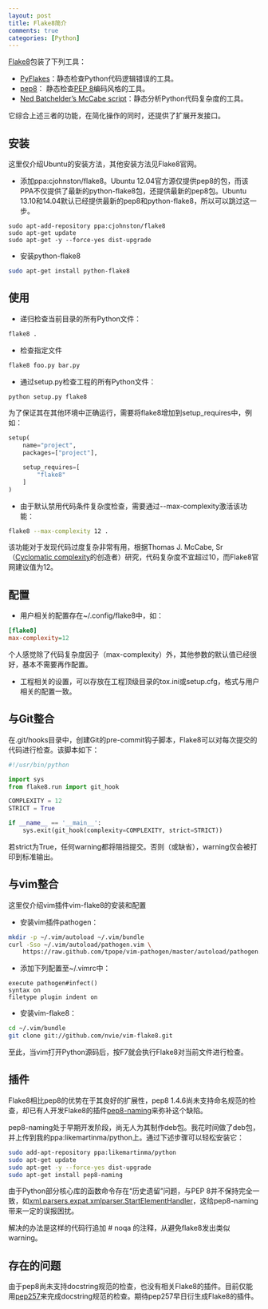 ```yaml
---
layout: post
title: Flake8简介
comments: true
categories: [Python]
---
```


[Flake8](http://flake8.readthedocs.org/)包装了下列工具：

* [PyFlakes](https://launchpad.net/pyflakes)：静态检查Python代码逻辑错误的工具。
* [pep8](http://pep8.readthedocs.org/en/latest/)： 静态检查[PEP 8](/blog/2013/07/25/pep8-summary/)编码风格的工具。
* [Ned Batchelder’s McCabe script](http://nedbatchelder.com/blog/200803/python_code_complexity_microtool.html)：静态分析Python代码复杂度的工具。

它综合上述三者的功能，在简化操作的同时，还提供了扩展开发接口。

## 安装 ##

这里仅介绍Ubuntu的安装方法，其他安装方法见Flake8官网。

* 添加ppa:cjohnston/flake8。Ubuntu 12.04官方源仅提供pep8的包，而该PPA不仅提供了最新的python-flake8包，还提供最新的pep8包。Ubuntu 13.10和14.04默认已经提供最新的pep8和python-flake8，所以可以跳过这一步。

```
sudo apt-add-repository ppa:cjohnston/flake8
sudo apt-get update
sudo apt-get -y --force-yes dist-upgrade
```

* 安装python-flake8

```sh
sudo apt-get install python-flake8
```

## 使用 ##

* 递归检查当前目录的所有Python文件：

```sh
flake8 .
```

* 检查指定文件

```sh
flake8 foo.py bar.py
```

* 通过setup.py检查工程的所有Python文件：

```sh
python setup.py flake8
```

为了保证其在其他环境中正确运行，需要将flake8增加到setup_requires中，例如：

```python
setup(
    name="project",
    packages=["project"],

    setup_requires=[
        "flake8"
    ]
)
```

* 由于默认禁用代码条件复杂度检查，需要通过--max-complexity激活该功能：

```sh
flake8 --max-complexity 12 .
```

该功能对于发现代码过度复杂非常有用，根据Thomas J. McCabe, Sr（[Cyclomatic complexity](https://en.wikipedia.org/wiki/Cyclomatic_complexity)的创造者）研究，代码复杂度不宜超过10，而Flake8官网建议值为12。

## 配置 ##

* 用户相关的配置存在~/.config/flake8中，如：

```ini
[flake8]
max-complexity=12
```

个人感觉除了代码复杂度因子（max-complexity）外，其他参数的默认值已经很好，基本不需要再作配置。

* 工程相关的设置，可以存放在工程顶级目录的tox.ini或setup.cfg，格式与用户相关的配置一致。

## 与Git整合 ##

在.git/hooks目录中，创建Git的pre-commit钩子脚本，Flake8可以对每次提交的代码进行检查。该脚本如下：

```python
#!/usr/bin/python

import sys
from flake8.run import git_hook

COMPLEXITY = 12
STRICT = True

if __name__ == '__main__':
    sys.exit(git_hook(complexity=COMPLEXITY, strict=STRICT))
```

若strict为True，任何warning都将阻挡提交。否则（或缺省），warning仅会被打印到标准输出。

## 与vim整合 ##

这里仅介绍vim插件vim-flake8的安装和配置

* 安装vim插件pathogen：

```sh
mkdir -p ~/.vim/autoload ~/.vim/bundle
curl -Sso ~/.vim/autoload/pathogen.vim \
    https://raw.github.com/tpope/vim-pathogen/master/autoload/pathogen.vim
```

* 添加下列配置至~/.vimrc中：

```vim
execute pathogen#infect()
syntax on
filetype plugin indent on
```

* 安装vim-flake8：

```sh
cd ~/.vim/bundle
git clone git://github.com/nvie/vim-flake8.git
```

至此，当vim打开Python源码后，按F7就会执行Flake8对当前文件进行检查。

## 插件 ##

Flake8相比pep8的优势在于其良好的扩展性，pep8 1.4.6尚未支持命名规范的检查，却已有人开发Flake8的插件[pep8-naming](https://github.com/flintwork/pep8-naming)来弥补这个缺陷。

pep8-naming处于早期开发阶段，尚无人为其制作deb包。我花时间做了deb包，并上传到我的ppa:likemartinma/python上。通过下述步骤可以轻松安装它：

```sh
sudo add-apt-repository ppa:likemartinma/python
sudo apt-get update
sudo apt-get -y --force-yes dist-upgrade
sudo apt-get install pep8-naming
```

由于Python部分核心库的函数命令存在“历史遗留”问题，与PEP 8并不保持完全一致，如[xml.parsers.expat.xmlparser.StartElementHandler](http://docs.python.org/2/library/pyexpat.html#xml.parsers.expat.xmlparser.StartElementHandler)，这给pep8-naming带来一定的误报困扰。

解决的办法是这样的代码行追加 # noqa 的注释，从避免flake8发出类似warning。

## 存在的问题 ##

由于pep8尚未支持docstring规范的检查，也没有相关Flake8的插件。目前仅能用[pep257](https://github.com/GreenSteam/pep257)来完成docstring规范的检查。期待pep257早日衍生成Flake8的插件。
